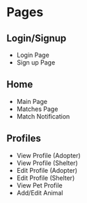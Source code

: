 # Pages

## Login/Signup

- Login Page
- Sign up Page

## Home

- Main Page
- Matches Page
- Match Notification

## Profiles

- View Profile (Adopter)
- View Profile (Shelter)
- Edit Profile (Adopter)
- Edit Profile (Shelter)
- View Pet Profile
- Add/Edit Animal
